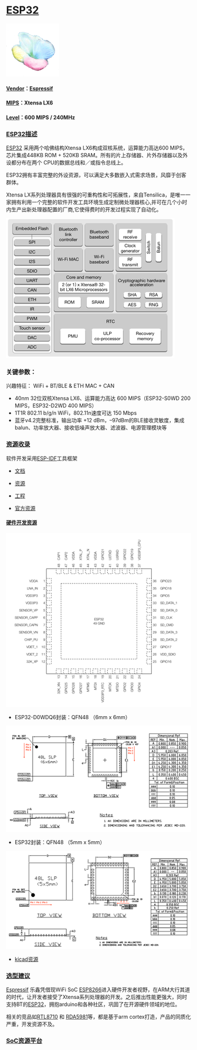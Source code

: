 ﻿# [ESP32](https://github.com/sochub/ESP32) 
[![sites](SoC/qitas.png)](http://www.qitas.cn)

#### [Vendor](https://github.com/sochub/Vendor)：[Espressif](https://github.com/sochub/espressif)
#### [MIPS](https://github.com/sochub/MIPS)：Xtensa LX6
#### [Level](https://github.com/sochub/Level)：600 MIPS / 240MHz

### [ESP32描述](https://github.com/sochub/ESP32/wiki) 

[ESP32](https://github.com/sochub/ESP32) 采用两个哈佛结构Xtensa LX6构成双核系统，运算能力高达600 MIPS，芯片集成448KB ROM + 520KB SRAM。所有的片上存储器、片外存储器以及外设都分布在两个 CPU的数据总线和／或指令总线上。

ESP32拥有丰富完整的外设资源，可以满足大多数嵌入式需求场景，风靡于创客群体。

Xtensa LX系列处理器具有很强的可重构性和可拓展性，来自Tensilica，是唯一一家拥有利用一个完整的软件开发工具环境生成定制微处理器核心,并可在几个小时内生产出新处理器配置的厂商,它使得费时的开发过程实现了自动化。

[![sites](docs/func.png)](https://www.espressif.com/zh-hans/products/hardware/esp32/overview)

### 关键参数：

兴趣特征： WiFi + BT/BLE & ETH MAC + CAN

* 40nm 32位双核Xtensa LX6、运算能力高达 600 MIPS（ESP32-S0WD 200 MIPS，ESP32-D2WD 400 MIPS）
* 1T1R 802.11 b/g/n WiFi，802.11n速度可达 150 Mbps
* 蓝牙v4.2完整标准，输出功率 +12 dBm，–97dBm的BLE接收灵敏度，集成balun、功率放大器、接收低噪声放大器、滤波器、电源管理模块等

### [资源收录](https://github.com/sochub/ESP32)

软件开发采用[ESP-IDF](https://docs.espressif.com/projects/esp-idf/en/latest/get-started/index.html)工具框架

* [文档](docs/) 
* [资源](src/) 
* [工程](project/) 

* [官方资源](https://www.espressif.com/zh-hans/products/hardware/esp32/resources) 

#### [硬件开发资源](https://github.com/sochub/ESP32)

[![sites](docs/ESP32.png)](http://www.qitas.cn)

* ESP32-D0WDQ6封装：QFN48 （6mm x 6mm）

[![sites](docs/ESP32-6.png)](http://www.qitas.cn)

* ESP32封装：QFN48 （5mm x 5mm）

[![sites](docs/ESP32-5.png)](http://www.qitas.cn)

* [kicad资源](src/kicad/)


### [选型建议](https://github.com/sochub/ESP32)

[Espressif](https://github.com/sochub/espressif) 乐鑫凭借现WiFi SoC [ESP8266](https://github.com/sochub/ESP8266)进入硬件开发者视野，在ARM大行其道的时代，让开发者接受了Xtensa系列处理器的开发。之后推出性能更强大，同时支持BT的[ESP32](https://github.com/sochub/ESP32)，拥抱arduino和各种社区，巩固了在开源硬件领域的地位。

相关的竞品如[RTL8710](https://github.com/sochub/RTL8710) 和 [RDA5981](https://github.com/sochub/RDA5981)等，都是基于arm cortex打造，产品的同质化严重，开发资源不及。


###  [SoC资源平台](http://www.qitas.cn)   
